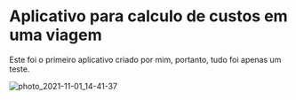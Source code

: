 # Aplicativo para calculo de custos em uma viagem

Este foi o primeiro aplicativo criado por mim, portanto, tudo foi apenas um teste.

![photo_2021-11-01_14-41-37](https://user-images.githubusercontent.com/70917747/139715825-9a9dfdcb-eab0-47e7-a5ed-0cddd82499d7.jpg)
